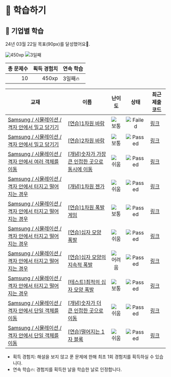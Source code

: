# 📖 학습하기

## 🚀 기업별 학습
24년 03월 22일 목표(90px)를 달성했어요🥳.

![450xp](https://img.shields.io/badge/EXP-450xp-%235cb85c.svg?for-the-badge)
![3일째](https://img.shields.io/badge/연속학습-3일째-%23E34F26.svg?for-the-badge)

|총 문제수|획득 경험치|연속 학습|
|---:|---:|---|
10|450xp|3일째🔥|

|교재|이름|난이도|상태|최근 제출 코드|
|---|---|:---:|:---:|---|
|[Samsung / 시뮬레이션 / 격자 안에서 밀고 당기기](https://www.codetree.ai/missions?missionId=13)|[[연습]1차원 바람](https://www.codetree.ai/missions/13/problems/The-1D-wind-blows)|![보통][medium]|![Failed][failed]|[링크](https://github.com/jihyeonly/codetree-TILs/blob/main/240322/1%EC%B0%A8%EC%9B%90%20%EB%B0%94%EB%9E%8C/The-1D-wind-blows.cpp)|
|[Samsung / 시뮬레이션 / 격자 안에서 밀고 당기기](https://www.codetree.ai/missions?missionId=13)|[[연습]2차원 바람](https://www.codetree.ai/missions/13/problems/The-2D-wind-blows)|![보통][medium]|![Passed][passed]|[링크](https://github.com/jihyeonly/codetree-TILs/blob/main/240322/2%EC%B0%A8%EC%9B%90%20%EB%B0%94%EB%9E%8C/The-2D-wind-blows.cpp)|
|[Samsung / 시뮬레이션 / 격자 안에서 여러 객체를 이동](https://www.codetree.ai/missions?missionId=13)|[[개념]숫자가 가장 큰 인접한 곳으로 동시에 이동](https://www.codetree.ai/missions/13/problems/move-to-max-adjacent-cell-simultaneously)|![쉬움][easy]|![Passed][passed]|[링크](https://github.com/jihyeonly/codetree-TILs/blob/main/240322/%EC%88%AB%EC%9E%90%EA%B0%80%20%EA%B0%80%EC%9E%A5%20%ED%81%B0%20%EC%9D%B8%EC%A0%91%ED%95%9C%20%EA%B3%B3%EC%9C%BC%EB%A1%9C%20%EB%8F%99%EC%8B%9C%EC%97%90%20%EC%9D%B4%EB%8F%99/move-to-max-adjacent-cell-simultaneously.cpp)|
|[Samsung / 시뮬레이션 / 격자 안에서 터지고 떨어지는 경우](https://www.codetree.ai/missions?missionId=13)|[[개념]1차원 젠가](https://www.codetree.ai/missions/13/problems/jenga-1d)|![쉬움][easy]|![Passed][passed]|[링크](https://github.com/jihyeonly/codetree-TILs/blob/main/240322/1%EC%B0%A8%EC%9B%90%20%EC%A0%A0%EA%B0%80/jenga-1d.cpp)|
|[Samsung / 시뮬레이션 / 격자 안에서 터지고 떨어지는 경우](https://www.codetree.ai/missions?missionId=13)|[[연습]1차원 폭발 게임](https://www.codetree.ai/missions/13/problems/The-1D-bomb-game)|![보통][medium]|![Passed][passed]|[링크](https://github.com/jihyeonly/codetree-TILs/blob/main/240322/1%EC%B0%A8%EC%9B%90%20%ED%8F%AD%EB%B0%9C%20%EA%B2%8C%EC%9E%84/The-1D-bomb-game.cpp)|
|[Samsung / 시뮬레이션 / 격자 안에서 터지고 떨어지는 경우](https://www.codetree.ai/missions?missionId=13)|[[연습]십자 모양 폭발](https://www.codetree.ai/missions/13/problems/cross-shape-bomb)|![쉬움][easy]|![Passed][passed]|[링크](https://github.com/jihyeonly/codetree-TILs/blob/main/240322/%EC%8B%AD%EC%9E%90%20%EB%AA%A8%EC%96%91%20%ED%8F%AD%EB%B0%9C/cross-shape-bomb.cpp)|
|[Samsung / 시뮬레이션 / 격자 안에서 터지고 떨어지는 경우](https://www.codetree.ai/missions?missionId=13)|[[연습]십자 모양의 지속적 폭발](https://www.codetree.ai/missions/13/problems/cross-shape-continuous-bomb)|![어려움][hard]|![Passed][passed]|[링크](https://github.com/jihyeonly/codetree-TILs/blob/main/240322/%EC%8B%AD%EC%9E%90%20%EB%AA%A8%EC%96%91%EC%9D%98%20%EC%A7%80%EC%86%8D%EC%A0%81%20%ED%8F%AD%EB%B0%9C/cross-shape-continuous-bomb.cpp)|
|[Samsung / 시뮬레이션 / 격자 안에서 터지고 떨어지는 경우](https://www.codetree.ai/missions?missionId=13)|[[테스트]최적의 십자 모양 폭발](https://www.codetree.ai/missions/13/problems/best-cross-shape-bomb)|![보통][medium]|![Passed][passed]|[링크](https://github.com/jihyeonly/codetree-TILs/blob/main/240322/%EC%B5%9C%EC%A0%81%EC%9D%98%20%EC%8B%AD%EC%9E%90%20%EB%AA%A8%EC%96%91%20%ED%8F%AD%EB%B0%9C/best-cross-shape-bomb.cpp)|
|[Samsung / 시뮬레이션 / 격자 안에서 단일 객체를 이동](https://www.codetree.ai/missions?missionId=13)|[[개념]숫자가 더 큰 인접한 곳으로 이동](https://www.codetree.ai/missions/13/problems/move-to-larger-adjacent-cell)|![쉬움][easy]|![Passed][passed]|[링크](https://github.com/jihyeonly/codetree-TILs/blob/main/240322/%EC%88%AB%EC%9E%90%EA%B0%80%20%EB%8D%94%20%ED%81%B0%20%EC%9D%B8%EC%A0%91%ED%95%9C%20%EA%B3%B3%EC%9C%BC%EB%A1%9C%20%EC%9D%B4%EB%8F%99/move-to-larger-adjacent-cell.cpp)|
|[Samsung / 시뮬레이션 / 격자 안에서 단일 객체를 이동](https://www.codetree.ai/missions?missionId=13)|[[연습]떨어지는 1자 블록](https://www.codetree.ai/missions/13/problems/falling-horizontal-block)|![쉬움][easy]|![Passed][passed]|[링크](https://github.com/jihyeonly/codetree-TILs/blob/main/240322/%EB%96%A8%EC%96%B4%EC%A7%80%EB%8A%94%201%EC%9E%90%20%EB%B8%94%EB%A1%9D/falling-horizontal-block.cpp)|


* 획득 경험치: 해설을 보지 않고 푼 문제에 한해 최초 1회 경험치를 획득하실 수 있습니다.
* 연속 학습🔥: 경험치를 획득한 날을 학습한 날로 인정합니다.










[b5]: https://img.shields.io/badge/Bronze_5-%235D3E31.svg
[b4]: https://img.shields.io/badge/Bronze_4-%235D3E31.svg
[b3]: https://img.shields.io/badge/Bronze_3-%235D3E31.svg
[b2]: https://img.shields.io/badge/Bronze_2-%235D3E31.svg
[b1]: https://img.shields.io/badge/Bronze_1-%235D3E31.svg
[s5]: https://img.shields.io/badge/Silver_5-%23394960.svg
[s4]: https://img.shields.io/badge/Silver_4-%23394960.svg
[s3]: https://img.shields.io/badge/Silver_3-%23394960.svg
[s2]: https://img.shields.io/badge/Silver_2-%23394960.svg
[s1]: https://img.shields.io/badge/Silver_1-%23394960.svg
[g5]: https://img.shields.io/badge/Gold_5-%23FFC433.svg
[g4]: https://img.shields.io/badge/Gold_4-%23FFC433.svg
[g3]: https://img.shields.io/badge/Gold_3-%23FFC433.svg
[g2]: https://img.shields.io/badge/Gold_2-%23FFC433.svg
[g1]: https://img.shields.io/badge/Gold_1-%23FFC433.svg
[p5]: https://img.shields.io/badge/Platinum_5-%2376DDD8.svg
[p4]: https://img.shields.io/badge/Platinum_4-%2376DDD8.svg
[p3]: https://img.shields.io/badge/Platinum_3-%2376DDD8.svg
[p2]: https://img.shields.io/badge/Platinum_2-%2376DDD8.svg
[p1]: https://img.shields.io/badge/Platinum_1-%2376DDD8.svg
[passed]: https://img.shields.io/badge/Passed-%23009D27.svg
[failed]: https://img.shields.io/badge/Failed-%23D24D57.svg
[easy]: https://img.shields.io/badge/쉬움-%235cb85c.svg?for-the-badge
[medium]: https://img.shields.io/badge/보통-%23FFC433.svg?for-the-badge
[hard]: https://img.shields.io/badge/어려움-%23D24D57.svg?for-the-badge